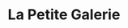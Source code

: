 ---
title: "La Petite Galerie"
url: /ciudad-autonoma-de-buenos-aires/la-petite-galerie/
shop: arte
---